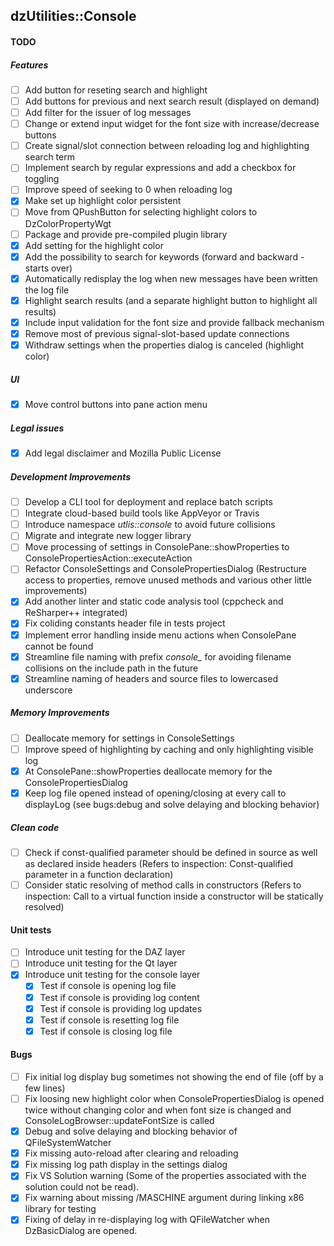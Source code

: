 dzUtilities::Console
---

#### TODO

##### Features
+ [ ] Add button for reseting search and highlight
+ [ ] Add buttons for previous and next search result (displayed on demand)
+ [ ] Add filter for the issuer of log messages
+ [ ] Change or extend input widget for the font size with increase/decrease buttons
+ [ ] Create signal/slot connection between reloading log and highlighting search term
+ [ ] Implement search by regular expressions and add a checkbox for toggling
+ [ ] Improve speed of seeking to 0 when reloading log
+ [x] Make set up highlight color persistent
+ [ ] Move from QPushButton for selecting highlight colors to DzColorPropertyWgt
+ [ ] Package and provide pre-compiled plugin library
+ [x] Add setting for the highlight color
+ [x] Add the possibility to search for keywords (forward and backward - starts over)
+ [x] Automatically redisplay the log when new messages have been written the log file
+ [x] Highlight search results (and a separate highlight button to highlight all results)
+ [x] Include input validation for the font size and provide fallback mechanism
+ [x] Remove most of previous signal-slot-based update connections
+ [x] Withdraw settings when the properties dialog is canceled (highlight color)

##### UI
+ [x] Move control buttons into pane action menu

##### Legal issues
+ [x] Add legal disclaimer and Mozilla Public License

##### Development Improvements
+ [ ] Develop a CLI tool for deployment and replace batch scripts
+ [ ] Integrate cloud-based build tools like AppVeyor or Travis
+ [ ] Introduce namespace *utlis::console* to avoid future collisions
+ [ ] Migrate and integrate new logger library
+ [ ] Move processing of settings in ConsolePane::showProperties to ConsolePropertiesAction::executeAction
+ [ ] Refactor ConsoleSettings and ConsolePropertiesDialog (Restructure access to properties, remove unused methods and various other little improvements)
+ [x] Add another linter and static code analysis tool (cppcheck and ReSharper++ integrated)
+ [x] Fix coliding constants header file in tests project
+ [x] Implement error handling inside menu actions when ConsolePane cannot be found
+ [x] Streamline file naming with prefix *console_* for avoiding filename collisions on the include path in the future
+ [x] Streamline naming of headers and source files to lowercased underscore

##### Memory Improvements
+ [ ] Deallocate memory for settings in ConsoleSettings
+ [ ] Improve speed of highlighting by caching and only highlighting visible log
+ [x] At ConsolePane::showProperties deallocate memory for the ConsolePropertiesDialog
+ [x] Keep log file opened instead of opening/closing at every call to displayLog (see bugs:debug and solve delaying and blocking behavior)

##### Clean code
+ [ ] Check if const-qualified parameter should be defined in source as well as declared inside headers (Refers to inspection: Const-qualified parameter in a function declaration)
+ [ ] Consider static resolving of method calls in constructors (Refers to inspection: Call to a virtual function inside a constructor will be statically resolved)

#### Unit tests
+ [ ] Introduce unit testing for the DAZ layer
+ [ ] Introduce unit testing for the Qt layer
+ [x] Introduce unit testing for the console layer
  + [x] Test if console is opening log file
  + [x] Test if console is providing log content
  + [x] Test if console is providing log updates
  + [x] Test if console is resetting log file
  + [x] Test if console is closing log file

#### Bugs
+ [ ] Fix initial log display bug sometimes not showing the end of file (off by a few lines)
+ [ ] Fix loosing new highlight color when ConsolePropertiesDialog is opened twice without changing color and when font size is changed and ConsoleLogBrowser::updateFontSize is called
+ [x] Debug and solve delaying and blocking behavior of QFileSystemWatcher
+ [x] Fix missing auto-reload after clearing and reloading
+ [x] Fix missing log path display in the settings dialog
+ [x] Fix VS Solution warning (Some of the properties associated with the solution could not be read).
+ [x] Fix warning about missing /MASCHINE argument during linking x86 library for testing
+ [x] Fixing of delay in re-displaying log with QFileWatcher when DzBasicDialog are opened.
